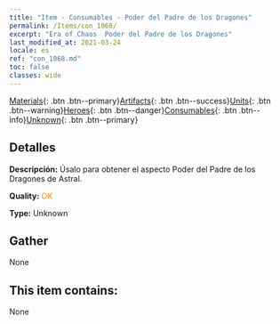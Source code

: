 ```yaml
---
title: "Item - Consumables - Poder del Padre de los Dragones"
permalink: /Items/con_1068/
excerpt: "Era of Chaos  Poder del Padre de los Dragones"
last_modified_at: 2021-03-24
locale: es
ref: "con_1068.md"
toc: false
classes: wide
---
```

 [Materials](/es/Items/){: .btn .btn--primary}[Artifacts](/es/Items/Artifacts/){: .btn .btn--success}[Units](/es/Items/Units/){: .btn .btn--warning}[Heroes](/es/Items/Heroes/){: .btn .btn--danger}[Consumables](/es/Items/Consumables/){: .btn .btn--info}[Unknown](/es/Items/Unknown/){: .btn .btn--primary}

## Detalles
 **Descripción:** Úsalo para obtener el aspecto Poder del Padre de los Dragones de Astral.

 **Quality:** <span style="color: #FF8C00">OK</span>

 **Type:** Unknown

## Gather

  None

## This item contains:

  None

